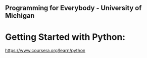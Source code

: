 ## Programming for Everybody - University of Michigan

# Getting Started with Python:
https://www.coursera.org/learn/python
